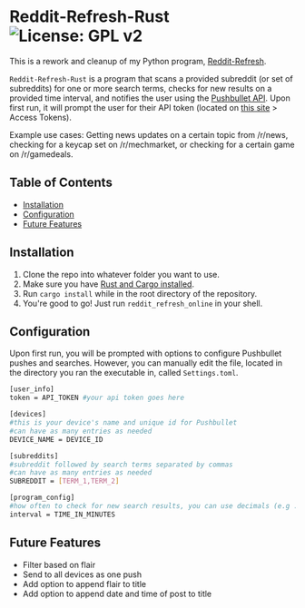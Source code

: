 # Reddit-Refresh-Rust ![License: GPL v2](https://img.shields.io/badge/License-GPL%20v2-blue.svg)

This is a rework and cleanup of my Python program, [Reddit-Refresh](https://git.io/vNTps).

`Reddit-Refresh-Rust` is a program that scans a provided subreddit (or set of subreddits) for one or more search terms, checks for new results on a provided time interval, and notifies the user using the [Pushbullet API](https://docs.pushbullet.com). Upon first run, it will prompt the user for their API token (located on [this site](https://www.pushbullet.com/#settings/account) > Access Tokens).    

Example use cases:
Getting news updates on a certain topic from /r/news, checking for a keycap set on /r/mechmarket, or checking for a certain game on /r/gamedeals. 

## Table of Contents

<!-- vim-markdown-toc GFM -->
* [Installation](#installation)
* [Configuration](#configuration)
* [Future Features](#future-features)

## Installation

1. Clone the repo into whatever folder you want to use.
2. Make sure you have [Rust and Cargo installed](https://www.rust-lang.org/en-US/install.html).
3. Run `cargo install` while in the root directory of the repository. 
4. You're good to go! Just run `reddit_refresh_online` in your shell. 

## Configuration

Upon first run, you will be prompted with options to configure Pushbullet pushes and searches. However, you can manually edit the file, located in the directory you ran the executable in, called `Settings.toml`.

```sh
[user_info]
token = API_TOKEN #your api token goes here

[devices]
#this is your device's name and unique id for Pushbullet
#can have as many entries as needed
DEVICE_NAME = DEVICE_ID 

[subreddits]
#subreddit followed by search terms separated by commas
#can have as many entries as needed
SUBREDDIT = [TERM_1,TERM_2]

[program_config]
#how often to check for new search results, you can use decimals (e.g .1)
interval = TIME_IN_MINUTES
```

## Future Features

* Filter based on flair
* Send to all devices as one push
* Add option to append flair to title
* Add option to append date and time of post to title

